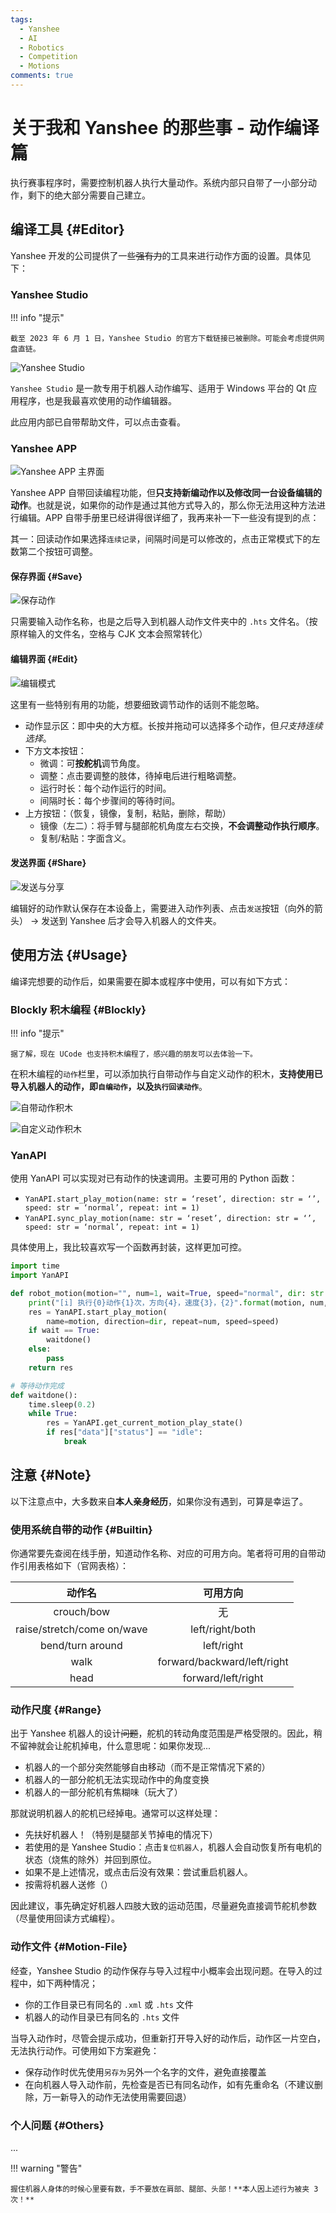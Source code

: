 ```yaml
---
tags:
  - Yanshee
  - AI
  - Robotics
  - Competition
  - Motions
comments: true
---
```


# 关于我和 Yanshee 的那些事 - 动作编译篇

执行赛事程序时，需要控制机器人执行大量动作。系统内部只自带了一小部分动作，剩下的绝大部分需要自己建立。

## 编译工具 {#Editor}

Yanshee 开发的公司提供了一些~~强有力~~的工具来进行动作方面的设置。具体见下：

### Yanshee Studio

!!! info "提示"

    截至 2023 年 6 月 1 日，Yanshee Studio 的官方下载链接已被删除。可能会考虑提供网盘直链。

![Yanshee Studio](img/studio-main.png)

`Yanshee Studio` 是一款专用于机器人动作编写、适用于 Windows 平台的 Qt 应用程序，也是我最喜欢使用的动作编辑器。

此应用内部已自带帮助文件，可以点击查看。

### Yanshee APP

![Yanshee APP 主界面](img/app-main.png "Yanshee APP 主界面")

Yanshee APP 自带回读编程功能，但**只支持新编动作以及修改同一台设备编辑的动作**。也就是说，如果你的动作是通过其他方式导入的，那么你无法用这种方法进行编辑。APP 自带手册里已经讲得很详细了，我再来补一下一些没有提到的点：

其一：回读动作如果选择`连续记录`，间隔时间是可以修改的，点击正常模式下的左数第二个按钮可调整。

#### 保存界面 {#Save}

![保存动作](img/app-save.png)

只需要输入动作名称，也是之后导入到机器人动作文件夹中的 `.hts` 文件名。（按原样输入的文件名，空格与 CJK 文本会照常转化）

#### 编辑界面 {#Edit}

![编辑模式](img/app-motion-edit.png)

这里有一些特别有用的功能，想要细致调节动作的话则不能忽略。

- 动作显示区：即中央的大方框。长按并拖动可以选择多个动作，但*只支持连续选择*。
- 下方文本按钮：
  - 微调：可**按舵机**调节角度。
  - 调整：点击要调整的肢体，待掉电后进行粗略调整。
  - 运行时长：每个动作运行的时间。
  - 间隔时长：每个步骤间的等待时间。
- 上方按钮：（恢复，镜像，复制，粘贴，删除，帮助）
  - 镜像（左二）：将手臂与腿部舵机角度左右交换，**不会调整动作执行顺序**。
  - 复制/粘贴：字面含义。

#### 发送界面 {#Share}

![发送与分享](img/app-share.png)

编辑好的动作默认保存在本设备上，需要进入动作列表、点击`发送`按钮（向外的箭头） -> 发送到 Yanshee 后才会导入机器人的文件夹。

## 使用方法 {#Usage}

编译完想要的动作后，如果需要在脚本或程序中使用，可以有如下方式：

### Blockly 积木编程 {#Blockly}

!!! info "提示"

    据了解，现在 UCode 也支持积木编程了，感兴趣的朋友可以去体验一下。

在积木编程的`动作`栏里，可以添加执行自带动作与自定义动作的积木，**支持使用已导入机器人的动作，即`自编动作`，以及`执行回读动作`**。

![自带动作积木](img/app-blockly-m1.png "执行自带动作的积木，向下滑动有更多")

![自定义动作积木](img/app-blockly-m2.png "执行自定义动作的积木，见括号")

### YanAPI

使用 YanAPI 可以实现对已有动作的快速调用。主要可用的 Python 函数：

- `YanAPI.start_play_motion(name: str = ‘reset’, direction: str = ‘’, speed: str = ‘normal’, repeat: int = 1)`
- `YanAPI.sync_play_motion(name: str = ‘reset’, direction: str = ‘’, speed: str = ‘normal’, repeat: int = 1)`

具体使用上，我比较喜欢写一个函数再封装，这样更加可控。

```py hl_lines="6 7"
import time
import YanAPI

def robot_motion(motion="", num=1, wait=True, speed="normal", dir: str = ""):
    print("[i] 执行{0}动作{1}次，方向{4}，速度{3}，{2}".format(motion, num, WAIT[wait], speed, dir))
    res = YanAPI.start_play_motion(
        name=motion, direction=dir, repeat=num, speed=speed)
    if wait == True:
        waitdone()
    else:
        pass
    return res

# 等待动作完成
def waitdone():
    time.sleep(0.2)
    while True:
        res = YanAPI.get_current_motion_play_state()
        if res["data"]["status"] == "idle":
            break
```

## 注意 {#Note}

以下注意点中，大多数来自**本人亲身经历**，如果你没有遇到，可算是幸运了。

### 使用系统自带的动作 {#Builtin}

你通常要先查阅在线手册，知道动作名称、对应的可用方向。笔者将可用的自带动作引用表格如下（官网表格）：

| 动作名 | 可用方向 |
| :-: | :-: |
| crouch/bow | 无 |
| raise/stretch/come on/wave | left/right/both |
| bend/turn around | left/right |
| walk | forward/backward/left/right |
| head | forward/left/right |

### 动作尺度 {#Range}

出于 Yanshee 机器人的设计~~问题~~，舵机的转动角度范围是严格受限的。因此，稍不留神就会让舵机掉电，什么意思呢：如果你发现...

- 机器人的一个部分突然能够自由移动（而不是正常情况下紧的）
- 机器人的一部分舵机无法实现动作中的角度变换
- 机器人的一部分舵机有焦糊味（玩大了）

那就说明机器人的舵机已经掉电。通常可以这样处理：

- 先扶好机器人！（特别是腿部关节掉电的情况下）
- 若使用的是 Yanshee Studio：点击`复位机器人`，机器人会自动恢复所有电机的状态（烧焦的除外）并回到原位。
- 如果不是上述情况，或点击后没有效果：尝试重启机器人。
- 按需将机器人送修（）

因此建议，事先确定好机器人四肢大致的运动范围，尽量避免直接调节舵机参数（尽量使用回读方式编程）。

### 动作文件 {#Motion-File}

经查，Yanshee Studio 的动作保存与导入过程中小概率会出现问题。在导入的过程中，如下两种情况；

- 你的工作目录已有同名的 `.xml` 或 `.hts` 文件
- 机器人的动作目录已有同名的 `.hts` 文件

当导入动作时，尽管会提示成功，但重新打开导入好的动作后，动作区一片空白，无法执行动作。可使用如下方案避免：

- 保存动作时优先使用`另存为`另外一个名字的文件，避免直接覆盖
- 在向机器人导入动作前，先检查是否已有同名动作，如有先重命名（不建议删除，万一新导入的动作无法使用需要回退）

### 个人问题 {#Others}

...

!!! warning "警告"

    握住机器人身体的时候心里要有数，手不要放在肩部、腿部、头部！**本人因上述行为被夹 3 次！**
